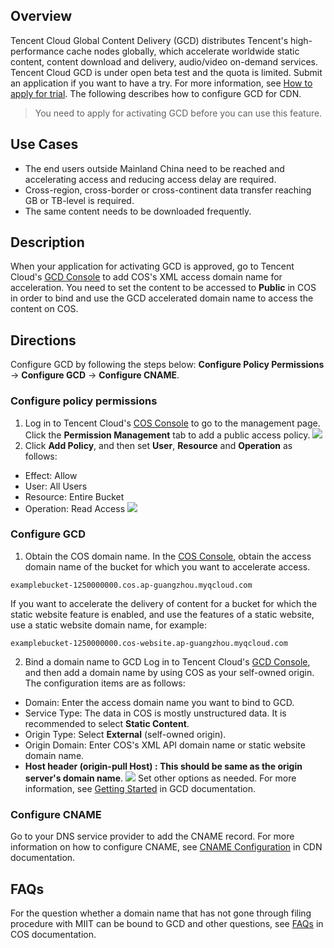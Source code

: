## Overview

Tencent Cloud Global Content Delivery (GCD) distributes Tencent's high-performance cache nodes globally, which accelerate worldwide static content, content download and delivery, audio/video on-demand services.
Tencent Cloud GCD is under open beta test and the quota is limited. Submit an application if you want to have a try. For more information, see [How to apply for trial](https://intl.cloud.tencent.com/contact-sales). The following describes how to configure GCD for CDN.

>You need to apply for activating GCD before you can use this feature.

## Use Cases

- The end users outside Mainland China need to be reached and accelerating access and reducing access delay are required.
- Cross-region, cross-border or cross-continent data transfer reaching GB or TB-level is required.
- The same content needs to be downloaded frequently.

## Description

When your application for activating GCD is approved, go to Tencent Cloud's [GCD Console](https://console.cloud.tencent.com/cdn/open_oversea) to add COS's XML access domain name for acceleration.
You need to set the content to be accessed to **Public** in COS in order to bind and use the GCD accelerated domain name to access the content on COS.

## Directions
Configure GCD by following the steps below: **Configure Policy Permissions** -> **Configure GCD** -> **Configure CNAME**.

### Configure policy permissions

1. Log in to Tencent Cloud's [COS Console](https://console.cloud.tencent.com/cos5) to go to the management page. Click the **Permission Management** tab to add a public access policy.
![](https://main.qcloudimg.com/raw/3f43752032ff7435b68c226051378559.png)
2. Click **Add Policy**, and then set **User**, **Resource** and **Operation** as follows:
 - Effect: Allow
 - User: All Users
 - Resource: Entire Bucket
 - Operation: Read Access
![](https://main.qcloudimg.com/raw/3b29c902ad3ea3b64ef07485b813bf53.png)

### Configure GCD

1. Obtain the COS domain name.
In the [COS Console](https://console.cloud.tencent.com/cos5), obtain the access domain name of the bucket for which you want to accelerate access.
```shell
examplebucket-1250000000.cos.ap-guangzhou.myqcloud.com
```
If you want to accelerate the delivery of content for a bucket for which the static website feature is enabled, and use the features of a static website, use a static website domain name, for example:
```shell
examplebucket-1250000000.cos-website.ap-guangzhou.myqcloud.com
```

2. Bind a domain name to GCD
Log in to Tencent Cloud's [GCD Console](https://console.cloud.tencent.com/cdn/open_oversea), and then add a domain name by using COS as your self-owned origin. The configuration items are as follows:
 - Domain: Enter the access domain name you want to bind to GCD.
 - Service Type: The data in COS is mostly unstructured data. It is recommended to select **Static Content**.
 - Origin Type: Select **External** (self-owned origin).
 - Origin Domain: Enter COS's XML API domain name or static website domain name.
 - **Host header (origin-pull Host) : This should be same as the origin server's domain name**.
![](https://main.qcloudimg.com/raw/691da49e660fb3a5675d371821e702d9.png)
Set other options as needed. For more information, see [Getting Started](https://intl.cloud.tencent.com/document/product/228/3149) in GCD documentation.

### Configure CNAME
Go to your DNS service provider to add the CNAME record. For more information on how to configure CNAME, see [CNAME Configuration](https://intl.cloud.tencent.com/document/product/228/5734) in CDN documentation.

## FAQs
For the question whether a domain name that has not gone through filing procedure with MIIT can be bound to GCD and other questions, see [FAQs](https://intl.cloud.tencent.com/document/product/436/30590) in COS documentation.


